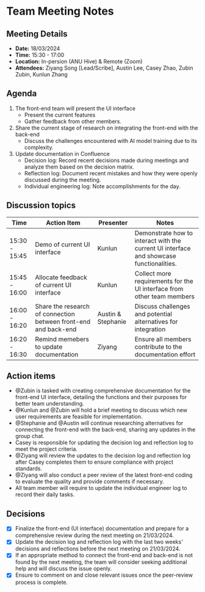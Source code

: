# Team Meeting Notes

## Meeting Details
- **Date:** 18/03/2024
- **Time:** 15:30 - 17:00
- **Location:** In-persion (ANU Hive) & Remote (Zoom)
- **Attendees:** Ziyang Song [Lead/Scribe], Austin Lee, Casey Zhao, Zubin Zubin, Kunlun Zhang 

## Agenda
1. The front-end team will present the UI interface
   - Present the current features
   - Gather feedback from other members.
2. Share the current stage of research on integrating the front-end with the back-end
   - Discuss the challenges encountered with AI model training due to its complexity.
3. Update documentation in Confluence 
   - Decision log: Record recent decisions made during meetings and analyze them based on the decision matrix.
   - Reflection log: Document recent mistakes and how they were openly discussed during the meeting.
   - Individual engineering log: Note accomplishments for the day.




## Discussion topics

| Time                | Action Item                                             | Presenter        | Notes      |
|---------------------|---------------------------------------------------------|------------------|------------|
| 15:30 - 15:45         | Demo of current UI interface             | Kunlun  | Demonstrate how to interact with the current UI interface and showcase functionalities.  |
| 15:45 - 16:00         | Allocate feedback of current UI interface             | Kunlun  | Collect more requirements for the UI interface from other team members  |
| 16:00 - 16:20       | Share the research of connection between front-end and back-end                | Austin  & Stephanie  | Discuss challenges and potential alternatives for integration |
| 16:20 - 16:30           |  Remind memebers to update documentation                             | Ziyang   |   Ensure all members contribute to the documentation effort |

## Action items 
- @Zubin is tasked with creating comprehensive documentation for the front-end UI interface, detailing the functions and their purposes for better team understanding.
- @Kunlun and @Zubin will hold a brief meeting to discuss which new user requirements are feasible for implementation.
- @Stephanie and @Austin will continue researching alternatives for connecting the front-end with the back-end, sharing any updates in the group chat.
- Casey is responsible for updating the decision log and reflection log to meet the project criteria.
- @Ziyang will review the updates to the decision log and reflection log after Casey completes them to ensure compliance with project standards.
- @Ziyang will also conduct a peer review of the latest front-end coding to evaluate the quality and provide comments if necessary.
- All team member will require to update the individual engineer log to record their daily tasks.


## Decisions 

- [X]  Finalize the front-end (UI interface) documentation and prepare for a comprehensive review during the next meeting on 21/03/2024.
- [X]  Update the decision log and reflection log with the last two weeks' decisions and reflections before the next meeting on 21/03/2024.
- [X] If an appropriate method to connect the front-end and back-end is not found by the next meeting, the team will consider seeking additional help and will discuss the issue openly.
- [X] Ensure to comment on and close relevant issues once the peer-review process is complete.
